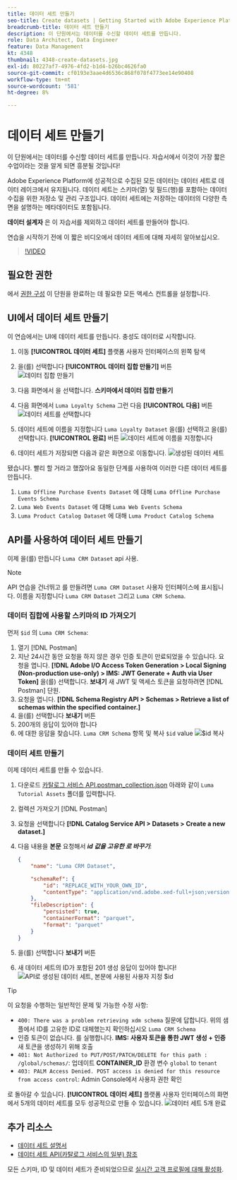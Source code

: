 ```yaml
---
title: 데이터 세트 만들기
seo-title: Create datasets | Getting Started with Adobe Experience Platform for Data Architects and Data Engineers
breadcrumb-title: 데이터 세트 만들기
description: 이 단원에서는 데이터를 수신할 데이터 세트를 만듭니다.
role: Data Architect, Data Engineer
feature: Data Management
kt: 4348
thumbnail: 4348-create-datasets.jpg
exl-id: 80227af7-4976-4fd2-b1d4-b26bc4626fa0
source-git-commit: cf0193e3aae4d6536c868f078f4773ee14e90408
workflow-type: tm+mt
source-wordcount: '581'
ht-degree: 8%

---
```


# 데이터 세트 만들기

<!--15min-->

이 단원에서는 데이터를 수신할 데이터 세트를 만듭니다. 자습서에서 이것이 가장 짧은 수업이라는 것을 알게 되면 흥분될 것입니다!

Adobe Experience Platform에 성공적으로 수집된 모든 데이터는 데이터 세트로 데이터 레이크에서 유지됩니다. 데이터 세트는 스키마(열) 및 필드(행)를 포함하는 데이터 수집을 위한 저장소 및 관리 구조입니다. 데이터 세트에는 저장하는 데이터의 다양한 측면을 설명하는 메타데이터도 포함됩니다.

**데이터 설계자** 은 이 자습서를 제외하고 데이터 세트를 만들어야 합니다.

연습을 시작하기 전에 이 짧은 비디오에서 데이터 세트에 대해 자세히 알아보십시오.
>[!VIDEO](https://video.tv.adobe.com/v/27269?quality=12&learn=on)

## 필요한 권한

에서 [권한 구성](configure-permissions.md) 이 단원을 완료하는 데 필요한 모든 액세스 컨트롤을 설정합니다.

<!--
* Permission items **[!UICONTROL Data Management]** > **[!UICONTROL View Datasets]** and **[!UICONTROL Manage Datasets]**
* Permission item **[!UICONTROL Sandboxes]** > `Luma Tutorial`
* User-role access to the `Luma Tutorial Platform` product profile
* Developer-role access to the `Luma Tutorial Platform` product profile (for API)
-->

## UI에서 데이터 세트 만들기

이 연습에서는 UI에 데이터 세트를 만듭니다. 충성도 데이터로 시작합니다.

1. 이동 **[!UICONTROL 데이터 세트]** 플랫폼 사용자 인터페이스의 왼쪽 탐색
1. 을(를) 선택합니다 **[!UICONTROL 데이터 집합 만들기]** 버튼
   ![데이터 집합 만들기](assets/datasets-createDataset.png)

1. 다음 화면에서 을 선택합니다. **스키마에서 데이터 집합 만들기**
1. 다음 화면에서 `Luma Loyalty Schema` 그런 다음 **[!UICONTROL 다음]** 버튼
   ![데이터 세트를 선택합니다](assets/datasets-selectSchema.png)

1. 데이터 세트에 이름을 지정합니다 `Luma Loyalty Dataset` 을(를) 선택하고 을(를) 선택합니다. **[!UICONTROL 완료]** 버튼
   ![데이터 세트에 이름을 지정합니다](assets/datasets-nameDataset.png)
1. 데이터 세트가 저장되면 다음과 같은 화면으로 이동합니다.
   ![생성된 데이터 세트](assets/datasets-created.png)

됐습니다. 빨리 할 거라고 했잖아요 동일한 단계를 사용하여 이러한 다른 데이터 세트를 만듭니다.

1. `Luma Offline Purchase Events Dataset` 에 대해 `Luma Offline Purchase Events Schema`
1. `Luma Web Events Dataset` 에 대해 `Luma Web Events Schema`
1. `Luma Product Catalog Dataset` 에 대해 `Luma Product Catalog Schema`


## API를 사용하여 데이터 세트 만들기

이제 을(를) 만듭니다 `Luma CRM Dataset` api 사용.

>[!NOTE]
>
>API 연습을 건너뛰고 를 만들려면 `Luma CRM Dataset` 사용자 인터페이스에 표시됩니다. 이름을 지정합니다 `Luma CRM Dataset` 그리고 `Luma CRM Schema`.

### 데이터 집합에 사용할 스키마의 ID 가져오기

먼저 `$id` 의 `Luma CRM Schema`:

1. 열기 [!DNL Postman]
1. 지난 24시간 동안 요청을 하지 않은 경우 인증 토큰이 만료되었을 수 있습니다. 요청을 엽니다. **[!DNL Adobe I/O Access Token Generation > Local Signing (Non-production use-only) > IMS: JWT Generate + Auth via User Token]** 을(를) 선택합니다. **보내기** 새 JWT 및 액세스 토큰을 요청하려면 [!DNL Postman] 단원.
1. 요청을 엽니다. **[!DNL Schema Registry API > Schemas > Retrieve a list of schemas within the specified container.]**
1. 을(를) 선택합니다 **보내기** 버튼
1. 200개의 응답이 있어야 합니다
1. 에 대한 응답을 찾습니다. `Luma CRM Schema` 항목 및 복사 `$id` value
   ![$id 복사](assets/dataset-crm-getSchemaId.png)

### 데이터 세트 만들기

이제 데이터 세트를 만들 수 있습니다.

1. 다운로드 [카탈로그 서비스 API.postman_collection.json](https://raw.githubusercontent.com/adobe/experience-platform-postman-samples/master/apis/experience-platform/Catalog%20Service%20API.postman_collection.json) 아래와 같이 `Luma Tutorial Assets` 폴더를 입력합니다.
1. 컬렉션 가져오기 [!DNL Postman]
1. 요청을 선택합니다 **[!DNL Catalog Service API > Datasets > Create a new dataset.]**
1. 다음 내용을 **본문** 요청해서 ***id 값을 고유한 로 바꾸기***:

   ```json
   {
       "name": "Luma CRM Dataset",
   
       "schemaRef": {
           "id": "REPLACE_WITH_YOUR_OWN_ID",
           "contentType": "application/vnd.adobe.xed-full+json;version=1"
       },
       "fileDescription": {
           "persisted": true,
           "containerFormat": "parquet",
           "format": "parquet"
       }
   }
   ```

1. 을(를) 선택합니다 **보내기** 버튼
1. 새 데이터 세트의 ID가 포함된 201 생성 응답이 있어야 합니다!
   ![API로 생성된 데이터 세트, 본문에 사용된 사용자 지정 $id](assets/datasets-crm-created.png)

>[!TIP]
>
> 이 요청을 수행하는 일반적인 문제 및 가능한 수정 사항:
>
> * `400: There was a problem retrieving xdm schema` 질문에 답합니다. 위의 샘플에서 ID를 고유한 ID로 대체했는지 확인하십시오 `Luma CRM Schema`
> * 인증 토큰이 없습니다. 를 실행합니다. **IMS: 사용자 토큰을 통한 JWT 생성 + 인증** 새 토큰을 생성하기 위해 호출
> * `401: Not Authorized to PUT/POST/PATCH/DELETE for this path : /global/schemas/`: 업데이트 **CONTAINER_ID** 환경 변수 `global` to `tenant`
> * `403: PALM Access Denied. POST access is denied for this resource from access control`: Admin Console에서 사용자 권한 확인



로 돌아갈 수 있습니다. **[!UICONTROL 데이터 세트]** 플랫폼 사용자 인터페이스의 화면에서 5개의 데이터 세트를 모두 성공적으로 만들 수 있습니다.
![데이터 세트 5개 완료](assets/datasets-allComplete.png)


## 추가 리소스

* [데이터 세트 설명서](https://experienceleague.adobe.com/docs/experience-platform/catalog/datasets/overview.html?lang=ko)
* [데이터 세트 API(카탈로그 서비스의 일부) 참조](https://www.adobe.io/experience-platform-apis/references/catalog/#tag/Datasets)

모든 스키마, ID 및 데이터 세트가 준비되었으므로 [실시간 고객 프로필에 대해 활성화](enable-profiles.md).
